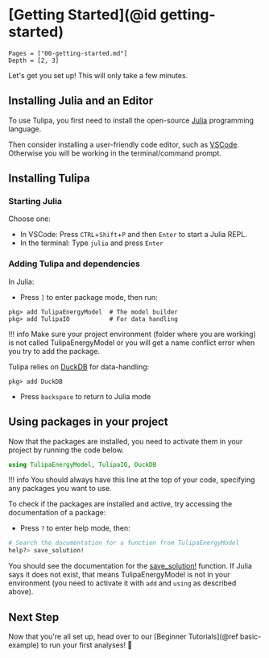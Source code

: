 # [Getting Started](@id getting-started)

```@contents
Pages = ["00-getting-started.md"]
Depth = [2, 3]
```

Let's get you set up! This will only take a few minutes.

## Installing Julia and an Editor

To use Tulipa, you first need to install the open-source [Julia](https://julialang.org) programming language.

Then consider installing a user-friendly code editor, such as [VSCode](https://code.visualstudio.com). Otherwise you will be working in the terminal/command prompt.

## Installing Tulipa

### Starting Julia

Choose one:

- In VSCode: Press `CTRL`+`Shift`+`P` and then `Enter` to start a Julia REPL.
- In the terminal: Type `julia` and press `Enter`

### Adding Tulipa and dependencies

In Julia:

- Press `]` to enter package mode, then run:

```julia-pkg
pkg> add TulipaEnergyModel  # The model builder
pkg> add TulipaIO           # For data handling
```

!!! info
    Make sure your project environment (folder where you are working) is not called TulipaEnergyModel or you will get a name conflict error when you try to add the package.

Tulipa relies on [DuckDB](https://duckdb.org/) for data-handling:

```julia-pkg
pkg> add DuckDB
```

- Press `backspace` to return to Julia mode

## Using packages in your project

Now that the packages are installed, you need to activate them in your project by running the code below.

```julia
using TulipaEnergyModel, TulipaIO, DuckDB
```

!!! info
    You should always have this line at the top of your code, specifying any packages you want to use.

To check if the packages are installed and active, try accessing the documentation of a package:

- Press `?` to enter help mode, then:

```julia @example help
# Search the documentation for a function from TulipaEnergyModel
help?> save_solution!
```

You should see the documentation for the [save_solution!](@ref) function. If Julia says it does not exist, that means TulipaEnergyModel is not in your environment (you need to activate it with `add` and `using` as described above).

## Next Step

Now that you're all set up, head over to our [Beginner Tutorials](@ref basic-example) to run your first analyses! 🌷
